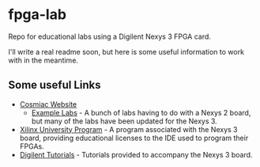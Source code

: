 fpga-lab
========

Repo for educational labs using a Digilent Nexys 3 FPGA card.

I'll write a real readme soon, but here is some useful information to work with in the meantime.

## Some useful Links

*   [Cosmiac Website](http://www.cosmiac.org/development.html)
    *   [Example Labs](http://www.cosmiac.org/Projects_FPGA.html#Lab1) - A bunch of labs having to do with a Nexys 2 board, but many of the labs have been updated for the Nexys 3.
*   [Xilinx University Program](http://www.xilinx.com/university/index.htm) - A program associated with the Nexys 3 board, providing educational licenses to the IDE used to program their FPGAs.
*   [Digilent Tutorials](http://www.digilentinc.com/classroom/Tutorials/) - Tutorials provided to accompany the Nexys 3 board.